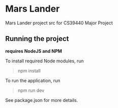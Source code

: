 # Mars Lander

Mars Lander project src for CS39440 Major Project

## Running the project
**requires NodeJS and NPM**

To install required Node modules, run 
> npm install

To run the application, run

> npm run dev

See package.json for more details.
